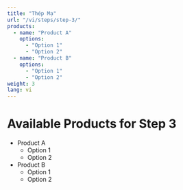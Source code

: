 ```yaml
---
title: "Thép Mạ"
url: "/vi/steps/step-3/"
products:
  - name: "Product A"
    options:
      - "Option 1"
      - "Option 2"
  - name: "Product B"
    options:
      - "Option 1"
      - "Option 2"
weight: 3
lang: vi
---
```


# Available Products for Step 3

- Product A
  - Option 1
  - Option 2
- Product B
  - Option 1
  - Option 2